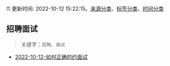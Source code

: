 :alarm_clock: 更新时间: 2022-10-12 15:22:15。[来源分类](../README.md)、[标签分类](../TAGS.md)、[时间分类](../TIMELINE.md)

## 招聘面试


> 关键字：`招聘`、`面试`



- [2022-10-12-如何正确的约面试](https://www.v2ex.com/t/886491) 